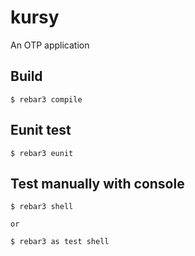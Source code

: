 kursy
=====

An OTP application

Build
-----

    $ rebar3 compile

Eunit test
----------

    $ rebar3 eunit

Test manually with console
--------------------------

    $ rebar3 shell

    or

    $ rebar3 as test shell


